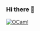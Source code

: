 ### Hi there 👋
[![OCaml](https://img.shields.io/badge/OCaml-FFA500?style=for-the-badge&logo=ocaml&logoColor=white)](https://ocaml.org/)

<!--
**braisf03/braisf03** is a ✨ _special_ ✨ repository because its `README.md` (this file) appears on your GitHub profile.

Here are some ideas to get you started:

- 🔭 I’m currently working on ...
- 🌱 I’m currently learning ...
- 👯 I’m looking to collaborate on ...
- 🤔 I’m looking for help with ...
- 💬 Ask me about ...
- 📫 How to reach me: ...
- 😄 Pronouns: ...
- ⚡ Fun fact: ...
-->
